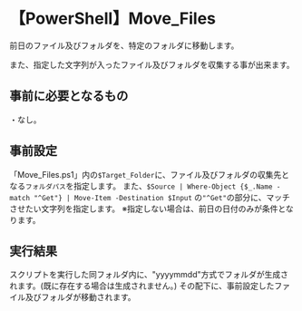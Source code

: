 # 【PowerShell】Move_Files
前日のファイル及びフォルダを、特定のフォルダに移動します。

また、指定した文字列が入ったファイル及びフォルダを収集する事が出来ます。

## 事前に必要となるもの
・なし。

## 事前設定
「Move_Files.ps1」内の`$Target_Folder`に、ファイル及びフォルダの収集先となる`フォルダパス`を指定します。
また、`$Source | Where-Object {$_.Name -match "^Get"} | Move-Item -Destination $Input` の`"^Get"`の部分に、マッチさせたい文字列を指定します。
※指定しない場合は、前日の日付のみが条件となります。

## 実行結果
スクリプトを実行した同フォルダ内に、"yyyymmdd"方式でフォルダが生成されます。(既に存在する場合は生成されません。)
その配下に、事前設定したファイル及びフォルダが移動されます。
